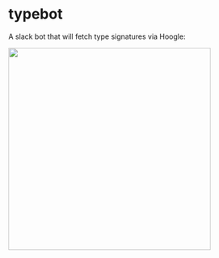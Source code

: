 # typebot

A slack bot that will fetch type signatures via Hoogle:

<img src="http://i.imgur.com/TJzSA93.png" width="400">
